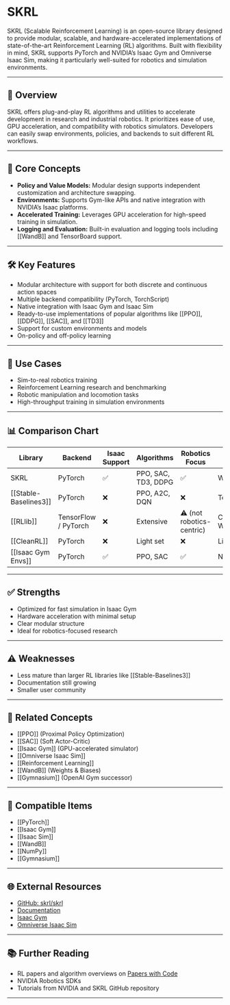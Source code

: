 # SKRL

SKRL (Scalable Reinforcement Learning) is an open-source library designed to provide modular, scalable, and hardware-accelerated implementations of state-of-the-art Reinforcement Learning (RL) algorithms. Built with flexibility in mind, SKRL supports PyTorch and NVIDIA’s Isaac Gym and Omniverse Isaac Sim, making it particularly well-suited for robotics and simulation environments.

---

## 🧠 Overview

SKRL offers plug-and-play RL algorithms and utilities to accelerate development in research and industrial robotics. It prioritizes ease of use, GPU acceleration, and compatibility with robotics simulators. Developers can easily swap environments, policies, and backends to suit different RL workflows.

---

## 📘 Core Concepts

- **Policy and Value Models:** Modular design supports independent customization and architecture swapping.
- **Environments:** Supports Gym-like APIs and native integration with NVIDIA’s Isaac platforms.
- **Accelerated Training:** Leverages GPU acceleration for high-speed training in simulation.
- **Logging and Evaluation:** Built-in evaluation and logging tools including [[WandB]] and TensorBoard support.

---

## 🛠️ Key Features

- Modular architecture with support for both discrete and continuous action spaces
- Multiple backend compatibility (PyTorch, TorchScript)
- Native integration with Isaac Gym and Isaac Sim
- Ready-to-use implementations of popular algorithms like [[PPO]], [[DDPG]], [[SAC]], and [[TD3]]
- Support for custom environments and models
- On-policy and off-policy learning

---

## 🧪 Use Cases

- Sim-to-real robotics training
- Reinforcement Learning research and benchmarking
- Robotic manipulation and locomotion tasks
- High-throughput training in simulation environments

---

## 📊 Comparison Chart

| Library     | Backend      | Isaac Support | Algorithms        | Robotics Focus | Logging        |
|-------------|--------------|----------------|-------------------|----------------|----------------|
| SKRL        | PyTorch      | ✅              | PPO, SAC, TD3, DDPG | ✅              | WandB, TB       |
| [[Stable-Baselines3]] | PyTorch | ❌              | PPO, A2C, DQN     | ❌              | TensorBoard    |
| [[RLlib]]   | TensorFlow / PyTorch | ❌       | Extensive          | ⚠️ (not robotics-centric) | Custom, WandB |
| [[CleanRL]] | PyTorch      | ❌              | Light set          | ❌              | Lightweight     |
| [[Isaac Gym Envs]] | PyTorch | ✅              | PPO, SAC           | ✅              | N/A             |

---

## ✅ Strengths

- Optimized for fast simulation in Isaac Gym
- Hardware acceleration with minimal setup
- Clear modular structure
- Ideal for robotics-focused research

---

## ⚠️ Weaknesses

- Less mature than larger RL libraries like [[Stable-Baselines3]]
- Documentation still growing
- Smaller user community

---

## 🔗 Related Concepts

- [[PPO]] (Proximal Policy Optimization)
- [[SAC]] (Soft Actor-Critic)
- [[Isaac Gym]] (GPU-accelerated simulator)
- [[Omniverse Isaac Sim]]
- [[Reinforcement Learning]]
- [[WandB]] (Weights & Biases)
- [[Gymnasium]] (OpenAI Gym successor)

---

## 🔧 Compatible Items

- [[PyTorch]]
- [[Isaac Gym]]
- [[Isaac Sim]]
- [[WandB]]
- [[NumPy]]
- [[Gymnasium]]

---

## 🌐 External Resources

- [GitHub: skrl/skrl](https://github.com/Toni-SM/skrl)
- [Documentation](https://skrl.readthedocs.io)
- [Isaac Gym](https://developer.nvidia.com/isaac-gym)
- [Omniverse Isaac Sim](https://developer.nvidia.com/omniverse/isaac-sim)

---

## 📚 Further Reading

- RL papers and algorithm overviews on [Papers with Code](https://paperswithcode.com/)
- NVIDIA Robotics SDKs
- Tutorials from NVIDIA and SKRL GitHub repository

---
